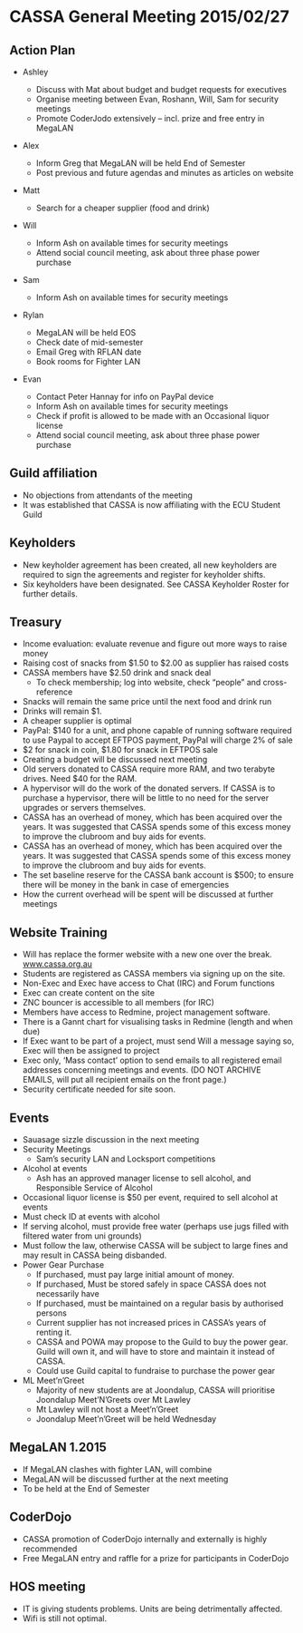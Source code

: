 CASSA General Meeting 2015/02/27
================================

Action Plan
-----------
* Ashley
    + Discuss with Mat about budget and budget requests for executives
	+ Organise meeting between Evan, Roshann, Will, Sam for security meetings
	+ Promote CoderJodo extensively – incl. prize and free entry in MegaLAN

* Alex 
	+ Inform Greg that MegaLAN will be held End of Semester
	+ Post previous and future agendas and minutes as articles on website
* Matt
	+ Search for a cheaper supplier (food and drink)
* Will
	+ Inform Ash on available times for security meetings
	+ Attend social council meeting, ask about three phase power purchase
* Sam 
	+ Inform Ash on available times for security meetings
* Rylan	
	+ MegaLAN will be held EOS
	+ Check date of mid-semester
	+ Email Greg with RFLAN date
	+ Book rooms for Fighter LAN
* Evan 
	+ Contact Peter Hannay for info on PayPal device
	+ Inform Ash on available times for security meetings
	+ Check if profit is allowed to be made with an Occasional liquor license 
	+ Attend social council meeting, ask about three phase power purchase

Guild affiliation
-----------------
* No objections from attendants of the meeting	
* It was established that CASSA is now affiliating with the ECU Student Guild

Keyholders
----------
* New keyholder agreement has been created, all new keyholders are required to sign the agreements and register for keyholder shifts.
* Six keyholders have been designated. See CASSA Keyholder Roster for further details.

Treasury 
--------
* Income evaluation: evaluate revenue and figure out more ways to raise money
* Raising cost of snacks from $1.50 to $2.00 as supplier has raised costs
* CASSA members have $2.50 drink and snack deal
	+ To check membership; log into website, check “people” and cross-reference
* Snacks will remain the same price until the next food and drink run
* Drinks will remain $1.
* A cheaper supplier is optimal
* PayPal:  $140 for a unit, and phone capable of running software required to use Paypal to accept EFTPOS payment, PayPal will charge 2% of sale
* $2 for snack in coin, $1.80 for snack in EFTPOS sale
* Creating a budget will be discussed next meeting
* Old servers donated to CASSA require more RAM, and two terabyte drives. Need $40 for the RAM.
* A hypervisor will do the work of the donated servers. If CASSA is to purchase a hypervisor, there will be little to no need for the server upgrades or servers themselves.
* CASSA has an overhead of money, which has been acquired over the years. It was suggested that CASSA spends some of this excess money to improve the clubroom and buy aids for events.
* CASSA has an overhead of money, which has been acquired over the years. It was suggested that CASSA spends some of this excess money to improve the clubroom and buy aids for events.
* The set baseline reserve for the CASSA bank account is $500; to ensure there will be money in the bank in case of emergencies
* How the current overhead will be spent will be discussed at further meetings

Website Training
----------------
* Will has replace the former website with a new one over the break. www.cassa.org.au
* Students are registered as CASSA members via signing up on the site.
* Non-Exec and Exec have access to Chat (IRC) and Forum functions
* Exec can create content on the site
* ZNC bouncer is accessible to all members (for IRC)
* Members have access to Redmine, project management software.
* There is a Gannt chart for visualising tasks in Redmine (length and when due)
* If Exec want to be part of a project, must send Will a message saying so, Exec will then be assigned to project
* Exec only, ‘Mass contact’ option to send emails to all registered email addresses concerning meetings and events. (DO NOT ARCHIVE EMAILS, will put all recipient emails on the front page.)
* Security certificate needed for site soon. 

Events
------
* Sauasage sizzle discussion in the next meeting
* Security Meetings
	+ Sam’s security LAN and Locksport competitions
* Alcohol at events	
	+ Ash has an approved manager license to sell alcohol, and Responsible Service of Alcohol
* Occasional liquor license is $50 per event, required to sell alcohol at events
* Must check ID at events with alcohol
* If serving alcohol, must provide free water (perhaps use jugs filled with filtered water from uni grounds)
* Must follow the law, otherwise CASSA will be subject to large fines and may result in CASSA being disbanded.
* Power Gear Purchase
	+ If purchased, must pay large initial amount of money. 
	+ If purchased, Must be stored safely in space CASSA does not necessarily have
	+ If purchased, must be maintained on a regular basis by authorised persons
	+ Current supplier has not increased prices in CASSA’s years of renting it.
	+ CASSA and POWA may propose to the Guild to buy the power gear. Guild will own it, and will have to store and maintain it instead of CASSA.
	+ Could use Guild capital to fundraise to purchase the power gear
* ML Meet’n’Greet
	+ Majority of new students are at Joondalup, CASSA will prioritise Joondalup Meet’N’Greets over Mt Lawley
	+ Mt Lawley will not host a Meet’n’Greet
	+ Joondalup Meet’n’Greet will be held Wednesday 

MegaLAN 1.2015
--------------
* If MegaLAN clashes with fighter LAN, will combine
* MegaLAN will be discussed further at the next meeting
* To be held at the End of Semester	
	
CoderDojo
---------	
* CASSA promotion of CoderDojo internally and externally is highly recommended	
* Free MegaLAN entry and raffle for a prize for participants in CoderDojo	
	
HOS meeting
-----------
* IT is giving students problems. Units are being detrimentally affected.	
* Wifi is still not optimal.	